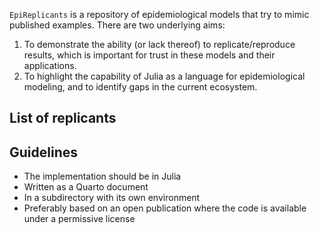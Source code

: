`EpiReplicants` is a repository of epidemiological models that try to mimic published examples. There are two underlying aims:

1. To demonstrate the ability (or lack thereof) to replicate/reproduce results, which is important for trust in these models and their applications.
2. To highlight the capability of Julia as a language for epidemiological modeling, and to identify gaps in the current ecosystem.

## List of replicants

## Guidelines

- The implementation should be in Julia
- Written as a Quarto document
- In a subdirectory with its own environment
- Preferably based on an open publication where the code is available under a permissive license
